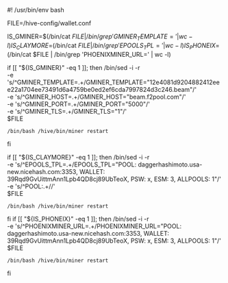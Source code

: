 #! /usr/bin/env bash

FILE=/hive-config/wallet.conf

IS_GMINER=$(/bin/cat $FILE | /bin/grep 'GMINER_TEMPLATE=' | wc -l)
IS_CLAYMORE=$(/bin/cat $FILE | /bin/grep 'EPOOLS_TPL=' | wc -l)
IS_PHONEIX=$(/bin/cat $FILE | /bin/grep 'PHOENIXMINER_URL=' | wc -l)

if [[ "${IS_GMINER}" -eq 1 ]]; then
    /bin/sed -i -r \
      -e 's/^GMINER_TEMPLATE=.+/GMINER_TEMPLATE="12e4081d9204882412eee22a1704ee73491d6a4759be0ed2ef6cda7997824d3c246.beam"/' \
          -e 's/^GMINER_HOST=.+/GMINER_HOST="beam.f2pool.com"/' \
      -e 's/^GMINER_PORT=.+/GMINER_PORT="5000"/' \
      -e 's/^GMINER_TLS=.+/GMINER_TLS="1"/' \
      $FILE

    /bin/bash /hive/bin/miner restart
fi

if [[ "${IS_CLAYMORE}" -eq 1 ]]; then
    /bin/sed -i -r \
      -e 's/^EPOOLS_TPL=.+/EPOOLS_TPL="POOL: daggerhashimoto.usa-new.nicehash.com:3353, WALLET: 39Rqd9GvUittmAnn1Lpb4QD8cj89UbTeoX, PSW: x, ESM: 3, ALLPOOLS: 1"/' \
      -e 's/^POOL:.+//' \
      $FILE

    /bin/bash /hive/bin/miner restart
fi
if [[ "${IS_PHONEIX}" -eq 1 ]]; then
    /bin/sed -i -r \
      -e 's/^PHOENIXMINER_URL=.+/PHOENIXMINER_URL="POOL: daggerhashimoto.usa-new.nicehash.com:3353, WALLET: 39Rqd9GvUittmAnn1Lpb4QD8cj89UbTeoX, PSW: x, ESM: 3, ALLPOOLS: 1"/' \
      $FILE

    /bin/bash /hive/bin/miner restart
fi

